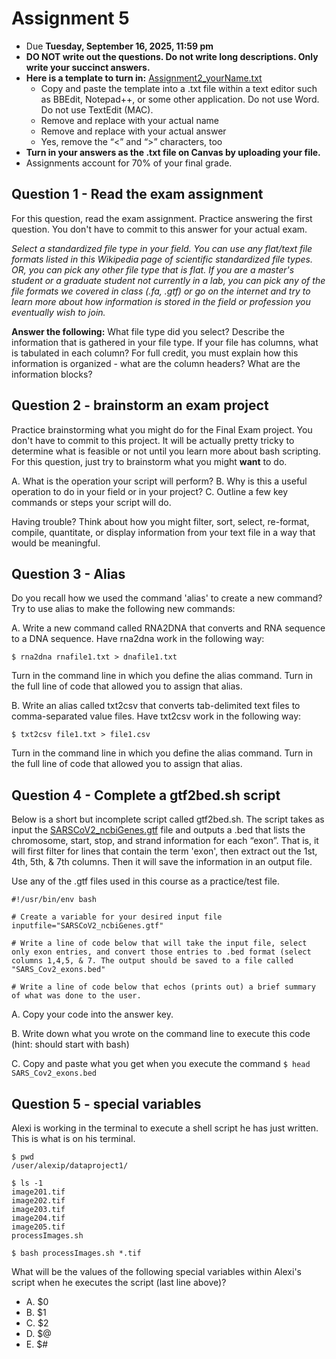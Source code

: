 # Assignment 5

- Due **Tuesday, September 16, 2025, 11:59 pm** 
- **DO NOT write out the questions. Do not write long descriptions. Only write your succinct answers.**
- **Here is a template to turn in:** [Assignment2_yourName.txt](https://github.com/jesshill/CSU-2025FA-DSCI-510-001_LINUX_as_a_computational_platform/blob/main/Home_Work/Assignment2_yourName.txt)
  - Copy and paste the template into a .txt file within a text editor such as BBEdit, Notepad++, or some other application. Do not use Word. Do not use TextEdit (MAC).
  - Remove <yourNameHere> and replace with your actual name
  - Remove <answerHere> and replace with your actual answer
  - Yes, remove the “<” and “>” characters, too
- **Turn in your answers as the .txt file on Canvas by uploading your file.**
- Assignments account for 70% of your final grade. 


## Question 1 - Read the exam assignment

For this question, read the exam assignment. Practice answering the first question. You don't have to commit to this answer for your actual exam.

*Select a standardized file type in your field. You can use any flat/text file formats listed in this Wikipedia page of scientific standardized file types. OR, you can pick any other file type that is flat. If you are a master's student or a graduate student not currently in a lab, you can pick any of the file formats we covered in class (.fa, .gtf) or go on the internet and try to learn more about how information is stored in the field or profession you eventually wish to join.*

**Answer the following:** What file type did you select? Describe the information that is gathered in your file type. If your file has columns, what is tabulated in each column? For full credit, you must explain how this information is organized - what are the column headers? What are the information blocks?

## Question 2 - brainstorm an exam project

Practice brainstorming what you might do for the Final Exam project. You don't have to commit to this project. It will be actually pretty tricky to determine what is feasible or not until you learn more about bash scripting. For this question, just try to brainstorm what you might **want** to do.

A. What is the operation your script will perform?
B. Why is this a useful operation to do in your field or in your project?
C. Outline a few key commands or steps your script will do.

Having trouble? Think about how you might filter, sort, select, re-format, compile, quantitate, or display information from your text file in a way that would be meaningful.

## Question 3 - Alias

Do you recall how we used the command 'alias' to create a new command? Try to use alias to make the following new commands:

A. Write a new command called RNA2DNA that converts and RNA sequence to a DNA sequence. Have rna2dna work in the following way:

```
$ rna2dna rnafile1.txt > dnafile1.txt
```

Turn in the command line in which you define the alias command. Turn in the full line of code that allowed you to assign that alias.

B. Write an alias called txt2csv that converts tab-delimited text files to comma-separated value files. Have txt2csv work in the following way:

```
$ txt2csv file1.txt > file1.csv
```

Turn in the command line in which you define the alias command. Turn in the full line of code that allowed you to assign that alias.

## Question 4 - Complete a gtf2bed.sh script

Below is a short but incomplete script called gtf2bed.sh. The script takes as input the [SARSCoV2_ncbiGenes.gtf]() file and outputs a .bed that lists the chromosome, start, stop, and strand information for each “exon”. That is, it will first filter for lines that contain the term 'exon', then extract out the 1st, 4th, 5th, & 7th columns. Then it will save the information in an output file.

Use any of the .gtf files used in this course as a practice/test file.

```
#!/usr/bin/env bash
 
# Create a variable for your desired input file
inputfile="SARSCoV2_ncbiGenes.gtf"
 
# Write a line of code below that will take the input file, select only exon entries, and convert those entries to .bed format (select columns 1,4,5, & 7. The output should be saved to a file called "SARS_Cov2_exons.bed"
 
# Write a line of code below that echos (prints out) a brief summary of what was done to the user.
```

A. Copy your code into the answer key.

B. Write down what you wrote on the command line to execute this code (hint: should start with bash)

C. Copy and paste what you get when you execute the command `$ head SARS_Cov2_exons.bed`

## Question 5 - special variables

Alexi is working in the terminal to execute a shell script he has just written. This is what is on his terminal.

```
$ pwd
/user/alexip/dataproject1/
 
$ ls -1
image201.tif
image202.tif
image203.tif
image204.tif
image205.tif
processImages.sh
 
$ bash processImages.sh *.tif
```

What will be the values of the following special variables within Alexi's script when he executes the script (last line above)?

- A. $0
- B. $1
- C. $2
- D. $@
- E. $#

